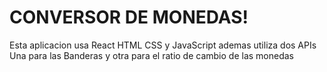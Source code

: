 # CONVERSOR DE MONEDAS!
Esta aplicacion usa React HTML CSS y JavaScript ademas utiliza dos APIs Una para las Banderas y otra para el ratio de cambio de las monedas

